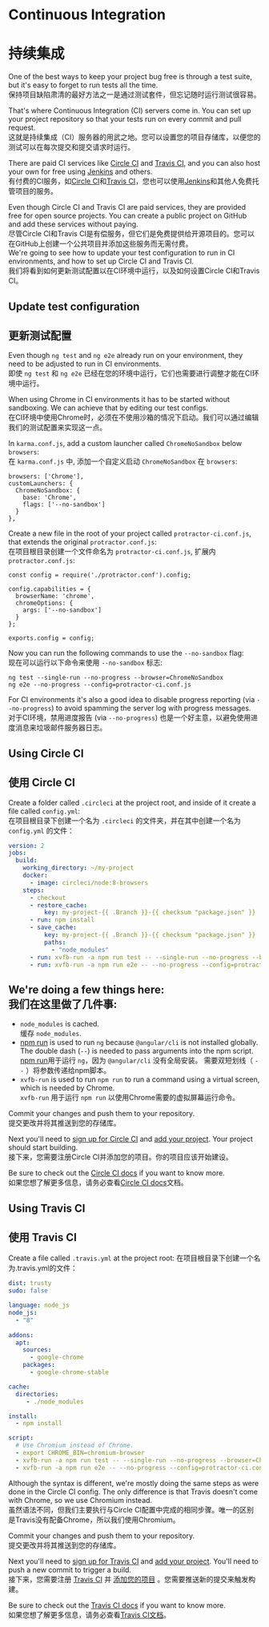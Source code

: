 # Continuous Integration
# 持续集成

One of the best ways to keep your project bug free is through a test suite, but it's easy to forget
to run tests all the time.  
保持项目缺陷肃清的最好方法之一是通过测试套件，但忘记随时运行测试很容易。

That's where Continuous Integration (CI) servers come in.
You can set up your project repository so that your tests run on every commit and pull request.  
这就是持续集成（CI）服务器的用武之地。您可以设置您的项目存储库，以便您的测试可以在每次提交和提交请求时运行。

There are paid CI services like [Circle CI](https://circleci.com/) and
[Travis CI](https://travis-ci.com/), and you can also host your own for free using
[Jenkins](https://jenkins.io/) and others.  
有付费的CI服务，如[Circle CI](https://circleci.com/)和[Travis CI](https://travis-ci.com/)，您也可以使用[Jenkins](https://jenkins.io/)和其他人免费托管项目的服务。


Even though Circle CI and Travis CI are paid services, they are provided free for open source
projects.
You can create a public project on GitHub and add these services without paying.  
尽管Circle CI和Travis CI是有偿服务，但它们是免费提供给开源项目的。您可以在GitHub上创建一个公共项目并添加这些服务而无需付费。  
We're going to see how to update your test configuration to run in CI environments, and how to
set up Circle CI and Travis CI.  
我们将看到如何更新测试配置以在CI环境中运行，以及如何设置Circle CI和Travis CI。

## Update test configuration
## 更新测试配置

Even though `ng test` and `ng e2e` already run on your environment, they need to be adjusted to
run in CI environments.  
即使 `ng test` 和 `ng e2e` 已经在您的环境中运行，它们也需要进行调整才能在CI环境中运行。

When using Chrome in CI environments it has to be started without sandboxing.
We can achieve that by editing our test configs.  
在CI环境中使用Chrome时，必须在不使用沙箱的情况下启动。我们可以通过编辑我们的测试配置来实现这一点。

In `karma.conf.js`, add a custom launcher called `ChromeNoSandbox` below `browsers`:  
在 `karma.conf.js` 中, 添加一个自定义启动 `ChromeNoSandbox` 在 `browsers`:

```
browsers: ['Chrome'],
customLaunchers: {
  ChromeNoSandbox: {
    base: 'Chrome',
    flags: ['--no-sandbox']
  }
},
```

Create a new file in the root of your project called `protractor-ci.conf.js`, that extends
the original `protractor.conf.js`:  
在项目根目录创建一个文件命名为 `protractor-ci.conf.js`, 扩展内 `protractor.conf.js`:

```
const config = require('./protractor.conf').config;

config.capabilities = {
  browserName: 'chrome',
  chromeOptions: {
    args: ['--no-sandbox']
  }
};

exports.config = config;
```

Now you can run the following commands to use the `--no-sandbox` flag:  
现在可以运行以下命令来使用 `--no-sandbox` 标志:

```
ng test --single-run --no-progress --browser=ChromeNoSandbox
ng e2e --no-progress --config=protractor-ci.conf.js
```

For CI environments it's also a good idea to disable progress reporting (via `--no-progress`)
to avoid spamming the server log with progress messages.  
对于CI环境，禁用进度报告 (via `--no-progress`) 也是一个好主意，以避免使用进度消息来垃圾邮件服务器日志。


## Using Circle CI
## 使用 Circle CI

Create a folder called `.circleci` at the project root, and inside of it create a file called
`config.yml`:  
在项目根目录下创建一个名为 `.circleci` 的文件夹，并在其中创建一个名为 `config.yml` 的文件：

```yaml
version: 2
jobs:
  build:
    working_directory: ~/my-project
    docker:
      - image: circleci/node:8-browsers
    steps:
      - checkout
      - restore_cache:
          key: my-project-{{ .Branch }}-{{ checksum "package.json" }}
      - run: npm install
      - save_cache:
          key: my-project-{{ .Branch }}-{{ checksum "package.json" }}
          paths:
            - "node_modules"
      - run: xvfb-run -a npm run test -- --single-run --no-progress --browser=ChromeNoSandbox
      - run: xvfb-run -a npm run e2e -- --no-progress --config=protractor-ci.conf.js

```

We're doing a few things here:  
我们在这里做了几件事:
  -
  - `node_modules` is cached.   
     缓存 `node_modules`. 
  - [npm run](https://docs.npmjs.com/cli/run-script) is used to run `ng` because `@angular/cli` is
  not installed globally. The double dash (`--`) is needed to pass arguments into the npm script.  
  [npm run](https://docs.npmjs.com/cli/run-script)用于运行 `ng`，因为 `@angular/cli` 没有全局安装。 需要双短划线（ `--` ）将参数传递给npm脚本。
  - `xvfb-run` is used to run `npm run` to run a command using a virtual screen, which is needed by
  Chrome.  
  `xvfb-run` 用于运行 `npm run` 以使用Chrome需要的虚拟屏幕运行命令。

Commit your changes and push them to your repository.  
提交更改并将其推送到您的存储库。

Next you'll need to [sign up for Circle CI](https://circleci.com/docs/2.0/first-steps/) and
[add your project](https://circleci.com/add-projects).
Your project should start building.  
接下来，您需要注册Circle CI并添加您的项目。你的项目应该开始建设。

Be sure to check out the [Circle CI docs](https://circleci.com/docs/2.0/) if you want to know more.  
如果您想了解更多信息，请务必查看[Circle CI docs](https://circleci.com/docs/2.0/)文档。


## Using Travis CI
## 使用 Travis CI

Create a file called `.travis.yml` at the project root:
在项目根目录下创建一个名为.travis.yml的文件：


```yaml
dist: trusty
sudo: false

language: node_js
node_js:
  - "8"
  
addons:
  apt:
    sources:
      - google-chrome
    packages:
      - google-chrome-stable

cache:
  directories:
     - ./node_modules

install:
  - npm install

script:
  # Use Chromium instead of Chrome.
  - export CHROME_BIN=chromium-browser
  - xvfb-run -a npm run test -- --single-run --no-progress --browser=ChromeNoSandbox
  - xvfb-run -a npm run e2e -- --no-progress --config=protractor-ci.conf.js

```

Although the syntax is different, we're mostly doing the same steps as were done in the
Circle CI config.
The only difference is that Travis doesn't come with Chrome, so we use Chromium instead.  
虽然语法不同，但我们主要执行与Circle CI配置中完成的相同步骤。唯一的区别是Travis没有配备Chrome，所以我们使用Chromium。

Commit your changes and push them to your repository.  
提交更改并将其推送到您的存储库。

Next you'll need to [sign up for Travis CI](https://travis-ci.org/auth) and
[add your project](https://travis-ci.org/profile).
You'll need to push a new commit to trigger a build.  
接下来，您需要注册 [Travis CI](https://travis-ci.org/auth) 并 [添加您的项目](https://travis-ci.org/profile) 。您需要推送新的提交来触发构建。

Be sure to check out the [Travis CI docs](https://docs.travis-ci.com/) if you want to know more.  
如果您想了解更多信息，请务必查看[Travis CI文档](https://docs.travis-ci.com/)。
